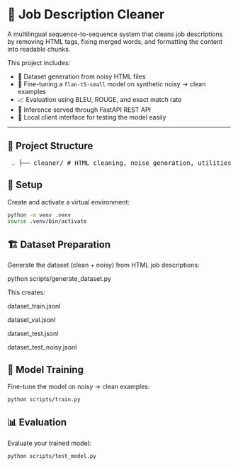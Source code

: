 # 🧹 Job Description Cleaner

A multilingual sequence-to-sequence system that cleans job descriptions by removing HTML tags, fixing merged words, and formatting the content into readable chunks.

This project includes:
- 💾 Dataset generation from noisy HTML files
- 🧠 Fine-tuning a `flan-t5-small` model on synthetic noisy → clean examples
- 📈 Evaluation using BLEU, ROUGE, and exact match rate
- 🚀 Inference served through FastAPI REST API
- 🧪 Local client interface for testing the model easily

---

## 📁 Project Structure

<pre> . ├── cleaner/ # HTML cleaning, noise generation, utilities ├── data/ │ ├── htmls/ # Raw HTML job descriptions │ └── splits/ # Train/val/test datasets (.jsonl) ├── flan-t5-small-finetuned/ # Trained model checkpoints ├── scripts/ │ ├── generate_dataset.py # Generate noisy/clean dataset │ ├── train.py # Model training script │ └── evaluate.py # BLEU, ROUGE evaluation ├── main.py # FastAPI server for inference ├── client_interface.py # Local script to query the model └── README.md </pre>

## 🔧 Setup

Create and activate a virtual environment:

```bash
python -m venv .venv
source .venv/bin/activate
```

## 🏗️ Dataset Preparation

Generate the dataset (clean + noisy) from HTML job descriptions:

python scripts/generate_dataset.py

This creates:

dataset_train.jsonl

dataset_val.jsonl

dataset_test.jsonl

dataset_test_noisy.jsonl

## 🧠 Model Training

Fine-tune the model on noisy → clean examples:

```bash
python scripts/train.py
```

## 📊 Evaluation

Evaluate your trained model:

```bash
python scripts/test_model.py
```
